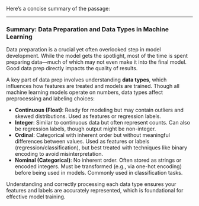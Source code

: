 Here’s a concise summary of the passage:

---

### **Summary: Data Preparation and Data Types in Machine Learning**

Data preparation is a crucial yet often overlooked step in model development. While the model gets the spotlight, most of the time is spent preparing data—much of which may not even make it into the final model. Good data prep directly impacts the quality of results.

A key part of data prep involves understanding **data types**, which influences how features are treated and models are trained. Though all machine learning models operate on numbers, data types affect preprocessing and labeling choices:

* **Continuous (Float)**: Ready for modeling but may contain outliers and skewed distributions. Used as features or regression labels.
* **Integer**: Similar to continuous data but often represent counts. Can also be regression labels, though output might be non-integer.
* **Ordinal**: Categorical with inherent order but without meaningful differences between values. Used as features or labels (regression/classification), but best treated with techniques like binary encoding to avoid misinterpretation.
* **Nominal (Categorical)**: No inherent order. Often stored as strings or encoded integers. Must be transformed (e.g., via one-hot encoding) before being used in models. Commonly used in classification tasks.

Understanding and correctly processing each data type ensures your features and labels are accurately represented, which is foundational for effective model training.
